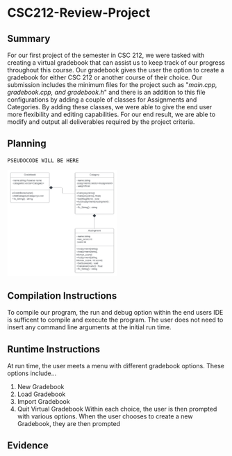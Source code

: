 # CSC212-Review-Project 
## Summary

For our first project of the semester in CSC 212, we were tasked with creating a virtual gradebook that can assist us to keep track of our progress 
throughout this course. Our gradebook gives the user the option to create a gradebook for either CSC 212 or another course of their choice. Our submission 
includes the minimum files for the project such as "*main.cpp, gradebook.cpp, and gradebook.h*" and there is an addition to this file configurations by 
adding a couple of classes for Assignments and Categories. By adding these classes, we were able to give the end user more flexibility and editing
capabilities. For our end result, we are able to modify and output all deliverables required by the project criteria.

## Planning
```
PSEUDOCODE WILL BE HERE
```
<img src="https://github.com/mattcordeiro/CSC212-Review-Project/blob/main/Planning-Materials/reviewproject%20flow.jpg" width=50% height=50%>

## Compilation Instructions
To compile our program, the run and debug option within the end users IDE is sufficent to compile and execute the program. The user does not need to insert any command line arguments at the initial run time.

## Runtime Instructions
At run time, the user meets a menu with different gradebook options. These options include...
  1. New Gradebook
  2. Load Gradebook
  3. Import Gradebook
  4. Quit Virtual Gradebook
 Within each choice, the user is then prompted with various options. When the user chooses to create a new Gradebook, they are then prompted

## Evidence
